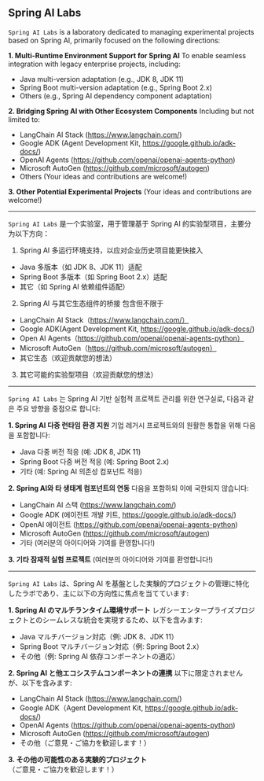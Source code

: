 
## Spring AI Labs

`Spring AI Labs` is a laboratory dedicated to managing experimental projects based on Spring AI, primarily focused on the following directions:

**1. Multi-Runtime Environment Support for Spring AI**
To enable seamless integration with legacy enterprise projects, including:
- Java multi-version adaptation (e.g., JDK 8, JDK 11)
- Spring Boot multi-version adaptation (e.g., Spring Boot 2.x)
- Others (e.g., Spring AI dependency component adaptation)

**2. Bridging Spring AI with Other Ecosystem Components**
Including but not limited to:
- LangChain AI Stack (https://www.langchain.com/)
- Google ADK (Agent Development Kit, https://google.github.io/adk-docs/)
- OpenAI Agents (https://github.com/openai/openai-agents-python)
- Microsoft AutoGen (https://github.com/microsoft/autogen)
- Others (Your ideas and contributions are welcome!)

**3. Other Potential Experimental Projects**
(Your ideas and contributions are welcome!)

---
`Spring AI Labs` 是一个实验室，用于管理基于 Spring AI 的实验型项目，主要分为以下方向：
1. Spring AI 多运行环境支持，以应对企业历史项目能更快接入
- Java 多版本（如 JDK 8、JDK 11）适配
- Spring Boot 多版本（如 Spring Boot 2.x）适配
- 其它（如 Spring AI 依赖组件适配） 
2. Spring AI 与其它生态组件的桥接
包含但不限于
- LangChain AI Stack（https://www.langchain.com/）
- Google ADK(Agent Development Kit, https://google.github.io/adk-docs/)
- Open AI Agents（https://github.com/openai/openai-agents-python）
- Microsoft AutoGen（https://github.com/microsoft/autogen）
- 其它生态（欢迎贡献您的想法）
3. 其它可能的实验型项目（欢迎贡献您的想法）

---
`Spring AI Labs` 는 Spring AI 기반 실험적 프로젝트 관리를 위한 연구실로, 다음과 같은 주요 방향을 중점으로 합니다:

**1. Spring AI 다중 런타임 환경 지원**
기업 레거시 프로젝트와의 원활한 통합을 위해 다음을 포함합니다:
- Java 다중 버전 적응 (예: JDK 8, JDK 11)
- Spring Boot 다중 버전 적응 (예: Spring Boot 2.x)
- 기타 (예: Spring AI 의존성 컴포넌트 적응)

**2. Spring AI와 타 생태계 컴포넌트의 연동**
다음을 포함하되 이에 국한되지 않습니다:
- LangChain AI 스택 (https://www.langchain.com/)
- Google ADK (에이전트 개발 키트, https://google.github.io/adk-docs/)
- OpenAI 에이전트 (https://github.com/openai/openai-agents-python)
- Microsoft AutoGen (https://github.com/microsoft/autogen)
- 기타 (여러분의 아이디어와 기여를 환영합니다!)

**3. 기타 잠재적 실험 프로젝트**
(여러분의 아이디어와 기여를 환영합니다!)

---
`Spring AI Labs` は、Spring AI を基盤とした実験的プロジェクトの管理に特化したラボであり、主に以下の方向性に焦点を当てています:

**1. Spring AI のマルチランタイム環境サポート**
レガシーエンタープライズプロジェクトとのシームレスな統合を実現するため、以下を含みます:
- Java マルチバージョン対応（例: JDK 8、JDK 11）
- Spring Boot マルチバージョン対応（例: Spring Boot 2.x）
- その他（例: Spring AI 依存コンポーネントの適応）

**2. Spring AI と他エコシステムコンポーネントの連携**
以下に限定されませんが、以下を含みます:
- LangChain AI Stack (https://www.langchain.com/)
- Google ADK（Agent Development Kit, https://google.github.io/adk-docs/)
- OpenAI Agents (https://github.com/openai/openai-agents-python)
- Microsoft AutoGen (https://github.com/microsoft/autogen)
- その他（ご意見・ご協力を歓迎します！）

**3. その他の可能性のある実験的プロジェクト**
（ご意見・ご協力を歓迎します！）
